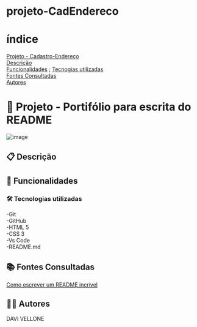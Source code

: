 # projeto-CadEndereco
# índice
[Projeto - Cadastro-Endereço](https://github.com/Vellone07/portifolio-pessoal#%C3%ADndice)  
[Descrição](#-descri%C3%A7%C3%A3o)  
[Funcionalidades](#funcionalidades) ; 
[Tecnogias utilizadas](#tecnoligias-utilizadas)  
[Fontes Consultadas](#fontes-consultadas)  
[Autores](#autores)  

# 🚀 Projeto - Portifólio para escrita do README
![image]()
## 📋 Descrição

## 🔧 Funcionalidades

### 🛠️ Tecnologias utilizadas
-Git  
-GitHub  
-HTML 5  
-CSS 3  
-Vs Code  
-README.md  
##  📚 Fontes Consultadas
[Como escrever um README incrível](https://gist.github.com/lohhans/f8da0b147550df3f96914d3797e9fb89)
## 🙋‍♂️ Autores
DAVI VELLONE 
